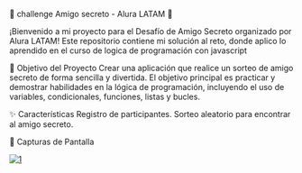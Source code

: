 🎁 challenge Amigo secreto - Alura LATAM 🎁

¡Bienvenido a mi proyecto para el Desafío de Amigo Secreto organizado por Alura LATAM!
Este repositorio contiene mi solución al reto, donde aplico lo aprendido en el curso de logica de programación con javascript

🚀 Objetivo del Proyecto
Crear una aplicación que realice un sorteo de amigo secreto de forma sencilla y divertida. 
El objetivo principal es practicar y demostrar habilidades en la lógica de programación, incluyendo el uso de variables, condicionales, funciones, listas y bucles.

✨ Características
Registro de participantes.
Sorteo aleatorio para encontrar al amigo secreto.

📸 Capturas de Pantalla

<a href="https://ibb.co/Pzr9XPC2"><img src="https://i.ibb.co/BKfrWQsh/1.png" alt="1" border="0"></a>




